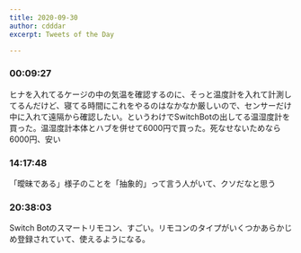 ```yaml
---
title: 2020-09-30
author: cdddar
excerpt: Tweets of the Day

---
```


### 00:09:27

ヒナを入れてるケージの中の気温を確認するのに、そっと温度計を入れて計測してるんだけど、寝てる時間にこれをやるのはなかなか厳しいので、センサーだけ中に入れて遠隔から確認したい。というわけでSwitchBotの出してる温湿度計を買った。温湿度計本体とハブを併せて6000円で買った。死なせないためなら6000円、安い

### 14:17:48

「曖昧である」様子のことを「抽象的」って言う人がいて、クソだなと思う

### 20:38:03

Switch Botのスマートリモコン、すごい。リモコンのタイプがいくつかあらかじめ登録されていて、使えるようになる。
